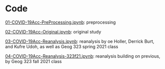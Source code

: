 # Code

[01-COVID-19Acc-PreProcessing.ipynb](../01-COVID-19Acc-PreProcessing.ipynb): preprocessing

[02-COVID-19Acc-Original.ipynb](../02-COVID-19Acc-Original.ipynb): original study

[03-COVID-19Acc-Reanalysis.ipynb](../03-COVID-19Acc-Reanalysis.ipynb): reanalysis by oe Holler, Derrick Burt, and Kufre Udoh, as well as Geog 323 spring 2021 class

[04-COVID-19Acc-Reanalysis-323f21.ipynb](../04-COVID-19Acc-Reanalysis-323f21.ipynb): reanalysis building on previous, by Geog 323 fall 2021 class
